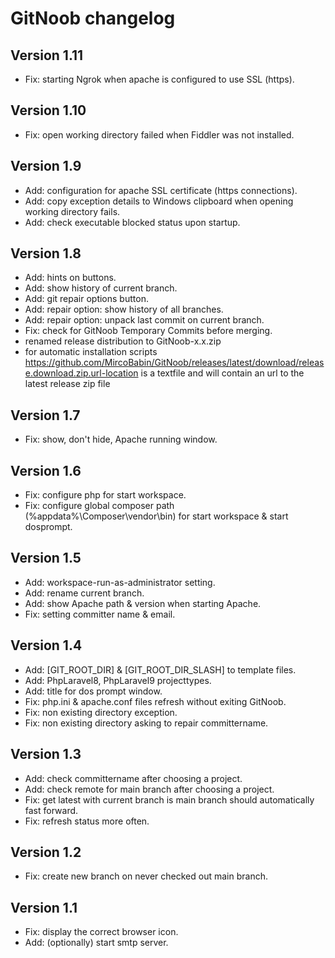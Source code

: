 # GitNoob changelog

## Version 1.11
* Fix: starting Ngrok when apache is configured to use SSL (https).

## Version 1.10
* Fix: open working directory failed when Fiddler was not installed.

## Version 1.9
* Add: configuration for apache SSL certificate (https connections).
* Add: copy exception details to Windows clipboard when opening working directory fails.
* Add: check executable blocked status upon startup.

## Version 1.8
* Add: hints on buttons.
* Add: show history of current branch.
* Add: git repair options button.
* Add: repair option: show history of all branches.
* Add: repair option: unpack last commit on current branch.
* Fix: check for GitNoob Temporary Commits before merging.
* renamed release distribution to GitNoob-x.x.zip
* for automatic installation scripts https://github.com/MircoBabin/GitNoob/releases/latest/download/release.download.zip.url-location is a textfile and will contain an url to the latest release zip file

## Version 1.7
* Fix: show, don't hide, Apache running window.

## Version 1.6
* Fix: configure php for start workspace.
* Fix: configure global composer path (%appdata%\Composer\vendor\bin) for start workspace & start dosprompt.

## Version 1.5
* Add: workspace-run-as-administrator setting.
* Add: rename current branch.
* Add: show Apache path & version when starting Apache.
* Fix: setting committer name & email.

## Version 1.4
* Add: [GIT_ROOT_DIR] & [GIT_ROOT_DIR_SLASH] to template files.
* Add: PhpLaravel8, PhpLaravel9 projecttypes.
* Add: title for dos prompt window.
* Fix: php.ini & apache.conf files refresh without exiting GitNoob.
* Fix: non existing directory exception.
* Fix: non existing directory asking to repair committername.

## Version 1.3

* Add: check committername after choosing a project.
* Add: check remote for main branch after choosing a project.
* Fix: get latest with current branch is main branch should automatically fast forward.
* Fix: refresh status more often.

## Version 1.2

* Fix: create new branch on never checked out main branch.

## Version 1.1

* Fix: display the correct browser icon.
* Add: (optionally) start smtp server.
